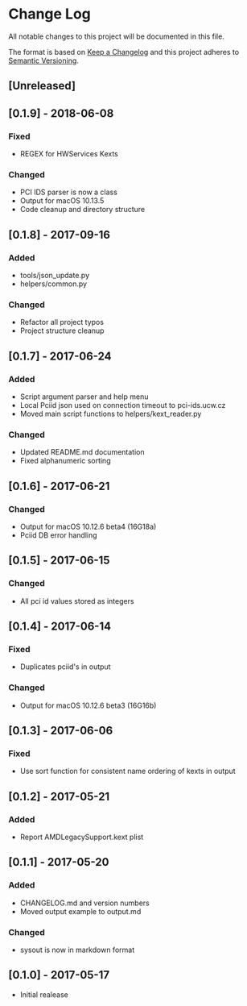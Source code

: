 # Change Log
All notable changes to this project will be documented in this file.

The format is based on [Keep a Changelog](http://keepachangelog.com/)
and this project adheres to [Semantic Versioning](http://semver.org/).

## [Unreleased]

## [0.1.9] - 2018-06-08
### Fixed 
- REGEX for HWServices Kexts

### Changed
- PCI IDS parser is now a class
- Output for macOS 10.13.5 
- Code cleanup and directory structure

## [0.1.8] - 2017-09-16
### Added
- tools/json_update.py
- helpers/common.py

### Changed
- Refactor all project typos
- Project structure cleanup

## [0.1.7] - 2017-06-24
### Added
- Script argument parser and help menu
- Local Pciid json used on connection timeout to pci-ids.ucw.cz
- Moved main script functions to helpers/kext_reader.py

### Changed
- Updated README.md documentation
- Fixed alphanumeric sorting

## [0.1.6] - 2017-06-21
### Changed
- Output for macOS 10.12.6 beta4 (16G18a)
- Pciid DB error handling 

## [0.1.5] - 2017-06-15
### Changed
- All pci id values stored as integers

## [0.1.4] - 2017-06-14
### Fixed
- Duplicates pciid's in output

### Changed
- Output for macOS 10.12.6 beta3 (16G16b)

## [0.1.3] - 2017-06-06
### Fixed
- Use sort function for consistent name ordering of kexts in output

## [0.1.2] - 2017-05-21
### Added
- Report AMDLegacySupport.kext plist

## [0.1.1] - 2017-05-20
### Added
- CHANGELOG.md and version numbers
- Moved output example to output.md

### Changed
- sysout is now in markdown format

## [0.1.0] - 2017-05-17
- Initial realease
